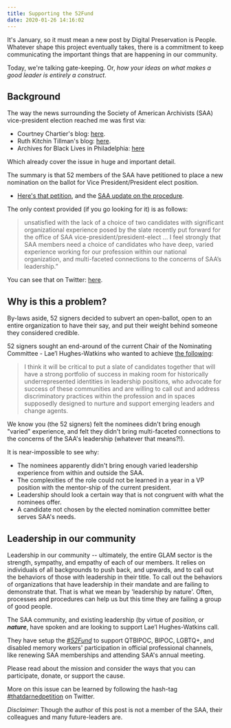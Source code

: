 ```yaml
---
title: Supporting the 52Fund
date: 2020-01-26 14:16:02
---
```


It's January, so it must mean a new post by Digital Preservation is People.
Whatever shape this project eventually takes, there is a commitment to keep
communicating the important things that are happening in our community.

Today, we're talking gate-keeping. Or, _how your ideas on what makes a
good leader is entirely a construct_.

## Background

The way the news surrounding the Society of American Archivists (SAA) vice-president election reached me was
first via:

* Courtney Chartier's blog: [here][saa-1].
* Ruth Kitchin Tillman's blog: [here][saa-2].
* Archives for Black Lives in Philadelphia: [here][saa-3]

Which already cover the issue in huge and important detail.

The summary is that 52 members of the SAA have petitioned to place a new
nomination on the ballot for Vice President/President elect position.

* [Here's that petition][saa-4], and the [SAA update on the procedure][saa-5].

The only context provided (if you go looking for it) is as follows:

> unsatisfied with the lack of a choice of two candidates with significant
> organizational experience posed by the slate recently put forward for the
> office of SAA vice-president/president-elect … I feel strongly that SAA
> members need a choice of candidates who have deep, varied experience working
> for our profession within our national organization, and multi-faceted
> connections to the concerns of SAA’s leadership.”

You can see that on Twitter: [here][ref-1].

## Why is this a problem?

By-laws aside, 52 signers decided to subvert an open-ballot, open to an entire
organization to have their say, and put their weight behind someone they
considered credible.

52 signers sought an end-around of the current Chair of the Nominating
Committee - Lae’l Hughes-Watkins who wanted to achieve [the following][saa-7]: 

> I think it will be critical to put a slate of candidates together that will
> have a strong portfolio of success in making room for historically
> underrepresented identities in leadership positions, who advocate for success
> of these communities and are willing to call out and address discriminatory
> practices within the profession and in spaces supposedly designed to nurture
> and support emerging leaders and change agents.

We know you (the 52 signers) felt the nominees didn't bring enough "varied"
experience, and felt they didn't bring multi-faceted connections to the
concerns of the SAA's leadership (whatever that means?!).

It is near-impossible to see why:

* The nominees apparently didn't bring enough varied leadership experience from 
within and outside the SAA.
* The complexities of the role could not be learned in a year in a VP position 
with the mentor-ship of the current president.
*  Leadership should look a certain way that is not congruent with what the 
nominees offer.
*  A candidate not chosen by the elected nomination committee better serves 
SAA's needs.

## Leadership in our community

Leadership in our community -- ultimately, the entire GLAM sector is the
strength, sympathy, and empathy of each of our members. It relies on
individuals of all backgrounds to push back, and upwards, and to call out the
behaviors of those with leadership in their title. To call out the behaviors of
organizations that have leadership in their mandate and are failing to
demonstrate that. That is what we mean by 'leadership by nature'. Often, 
processes and procedures can help us but this time they are failing a group of 
good people.

The SAA community, and existing leadership (by virtue of _position_, or
_**nature**_, have spoken and are looking to support Lae’l Hughes-Watkins call.

They have setup the *[#52Fund][saa-8]* to support QTBIPOC, BIPOC, LGBTQ+, and 
disabled memory workers' participation in official professional channels, like 
renewing SAA memberships and attending SAA's annual meeting.

Please read about the mission and consider the ways that you can participate, 
donate, or support the cause.

More on this issue can be learned by following the hash-tag
[#thatdarnedpetition][saa-9] on Twitter.

*Disclaimer*: Though the author of this post is not a member of the SAA, their
colleagues and many future-leaders are.

[saa-1]: https://toxicarchivist.wordpress.com/2020/01/16/white-like-me/
[saa-2]: https://ruthtillman.com/post/disappointed-society-of-american-archivists/
[saa-3]: https://archivesforblacklives.wordpress.com/2020/01/21/archives-for-black-lives-in-philadelphia-statement-on-the-society-of-american-archivists-2020-vice-president-president-elect-ballot-petition/
[saa-4]: http://files.archivists.org/governance/PetitionReceivedBySAA-01-10-2020.pdf
[saa-5]: https://www2.archivists.org/news/2020/update-to-the-2020-saa-election
[saa-7]: https://www2.archivists.org/governance/election/2019/Hughes-Watkins
[saa-8]: https://docs.google.com/document/d/1bW7OMGahktEltnfKuSz7TppusPcl9Nw3iDRpwd9fh9Y/edit#
[saa-9]: https://twitter.com/hashtag/thatdarnpetition?src=hashtag_click
[ref-1]: https://twitter.com/RileyEGriffin/status/1218164964868927489
